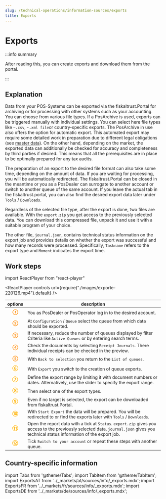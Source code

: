 ```yaml
---
slug: /technical-operations/information-sources/exports
title: Exports
---
```

# Exports

:::info summary

After reading this, you can create exports and download them from the portal.

:::


## Explanation

Data from your POS-Systems can be exported via the fiskaltrust.Portal for archiving or for processing with other systems such as your accounting. 
You can choose from various file types. If a PosArchive is used, exports can be triggered manually with individual settings. You can select here file types like `~.csv`, `~.xml file`or country-specific exports. The PosArchive in use also offers the option for automatic export. This automated export may require some detailed work in preparation due to different legal obligations (see [master data](../getting-started/operator-onboarding/master-data)). On the other hand, depending on the market, the exported data can additionally be checked for accuracy and completeness by third parties if desired. This means that all the prerequisites are in place to be optimally prepared for any tax audits. 

The preparation of an export to the desired file format can also take some time, depending on the amount of data. If you are waiting for processing, you will be automatically redirected. The fiskaltrust.Portal can be closed in the meantime or you as a PosDealer can surrogate to another account or switch to another queue of the same account. If you leave the actual tab in the fiskaltrust.portal, you can also find the desired export data later under `Tools` / `Downloads`.  

Regardless of the selected file type, after the export is done, two files are available. With the `export.zip` you get access to the previously selected data. You can download this compressed file, unpack it and use it with a suitable program of your choice.  

The other file, `journal.json`, contains technical status information on the export job and provides details on whether the export was successful and how many records were processed. Specifically, `Taskname` refers to the export type and `Moment` indicates the export time.

## Work steps

import ReactPlayer from "react-player"

<ReactPlayer controls url={require("./images/exporte-220126.mp4").default} /><br />

| options | description                                                                                                                |
|:----------------------:|-------------------------------------------------------------------------------------------------------------------------------------|
|![Number 1](../images/Numbers/circle-1o.png)| You as PosDealer or PosOperator log in to the desired account.  |
|![Number 2](../images/Numbers/circle-2o.png)| At `Configuration` / `Queue` select the queue from which data should be exported.  |
|![Number 3](../images/Numbers/circle-3o.png)| If necessary, reduce the number of queues displayed by filter Criteria like `Active Queues` or by entering search terms.|
|![Number 4](../images/Numbers/circle-4o.png)| Check the documents by selecting `Receipt Journals`. There individual receipts can be checked in the preview.  |
|![Number 5](../images/Numbers/circle-5o.png)| With `Back to selection` you return to the `List of queues`.  |
|![Number 6](../images/Numbers/circle-6o.png)| With `Export` you switch to the creation of queue exports.  |
|![Number 7](../images/Numbers/circle-7o.png)| Define the export range by limiting it with document numbers or dates. Alternatively, use the slider to specify the export range. |
|![Number 8](../images/Numbers/circle-8o.png)| Then select one of the export types. |
|![Number 9](../images/Numbers/circle-9o.png)| Even if no target is selected, the export can be downloaded from fiskaltrust.Portal. |
|![Number 10](../images/Numbers/circle-10o.png)|With `Start Export` the data will be prepared. You will be redirected to or find the exports later with `Tools` / `Downloads`. |
|![Number 11](../images/Numbers/circle-11o.png)|Open the report data with a tick at `Status`. `export.zip` gives you access to the previously selected data, `journal.json` gives you technical status information of the export job. |
|![Number 12](../images/Numbers/circle-12o.png)| Tick `Switch to your account` or repeat these steps with another queue. |

## Country-specific information

import Tabs from '@theme/Tabs';
import TabItem from '@theme/TabItem';
import ExportsAT from '../_markets/at/sources/info/_exports.mdx';
import ExportsFR from '../_markets/fr/sources/info/_exports.mdx';
import ExportsDE from '../_markets/de/sources/info/_exports.mdx';

<Tabs groupId="market">

  <TabItem value="AT" label="Austria">
    <ExportsAT />
  </TabItem>

  <TabItem value="FR" label="France">
    <ExportsFR />
  </TabItem>

  <TabItem value="DE" label="Germany">
    <ExportsDE />
  </TabItem>

</Tabs>
